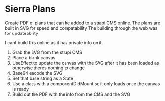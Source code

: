 # Sierra Plans

Create PDF of plans that can be added to a strapi CMS online.
The plans are built in SVG for speed and compatability
The building through the web was for updateability

I cant build this online as it has private info on it.

1. Grab the SVG from the strapi CMS
2. Place a blank canvas
3. UseEffect to update the canvas with the SVG after it has been loaded as otherwise theres nothing to change
4. Base64 encode the SVG
5. Set that base string as a State
6. Use a class with a componentDidMount so it only loads once the canvas is ready
7. Build out the PDF with the info from the CMS and the SVG
